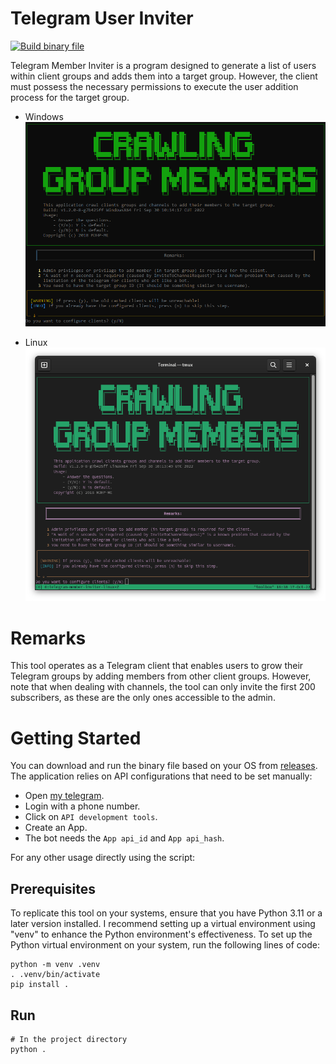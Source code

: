 # Telegram User Inviter

[![Build binary file](https://github.com/mjavadhpour/telegram-member-inviter/actions/workflows/build.yml/badge.svg)](https://github.com/mjavadhpour/telegram-member-inviter/actions/workflows/build.yml)

Telegram Member Inviter is a program designed to generate a list of users within client groups and adds them into a target group. However, the client must possess the necessary permissions to execute the user addition process for the target group.

- Windows
![Terminal Screenshot](/assets/images/next.windows.png)

- Linux
![Terminal Screenshot](/assets/images/next.linux.png)

# Remarks
This tool operates as a Telegram client that enables users to grow their Telegram groups by adding members from other client groups. However, note that when dealing with channels, the tool can only invite the first 200 subscribers, as these are the only ones accessible to the admin.

# Getting Started
You can download and run the binary file based on your OS from [releases](https://github.com/mjavadhpour/telegram-member-inviter/releases/latest).
The application relies on API configurations that need to be set manually:
- Open [my telegram](https://my.telegram.org/).
- Login with a phone number.
- Click on `API development tools`.
- Create an App.
- The bot needs the `App api_id` and `App api_hash`.

For any other usage directly using the script:
## Prerequisites
To replicate this tool on your systems, ensure that you have Python 3.11 or a later version installed. I recommend setting up a virtual environment using "venv" to enhance the Python environment's effectiveness.
To set up the Python virtual environment on your system, run the following lines of code:
```shell
python -m venv .venv
. .venv/bin/activate 
pip install .
```

## Run
```shell
# In the project directory
python .
```
